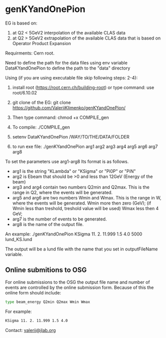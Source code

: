 # genKYandOnePion
EG is based on:
1) at Q2 < 5GeV2 interpolation of the available CLAS data 
2) at Q2 > 5GeV2 extrapolation of the available CLAS data that is based on Operator Product Expansion 

Requirments: Cern root.

Need to define the path for the data files using env variable DataKYandOnePion to define the path to the "data" directory

Using (if you are using executable file skip following steps: 2-4):

1) install root (https://root.cern.ch/building-root) or type command: use root/6.10.02
2) git clone of the EG: git clone https://github.com/ValeriiKlimenko/genKYandOnePion/ 
3) Then type command: chmod +x COMPILE_gen
4) To compile: ./COMPILE_gen
5) setenv DataKYandOnePion /WAY/TO/THE/DATA/FOLDER

6) to run exe file: ./genKYandOnePion arg1 arg2 arg3 arg4 arg5 arg6 arg7 arg8

To set the parameters use arg1-arg8
 Its format is as follows.
 - arg1 is the string "KLambda" or "KSigma" or "Pi0P" or "PiN"
 - arg2 is Ebeam that should be >0 and less than 12GeV (Energy of the beam)
 - arg3 and arg4 contain two numbers Q2min and Q2max.
   This is the range in Q2, where the events will be generated.
 - arg5 and arg6 are two numbers Wmin and Wmax.
   This is the range in W, where the events will be generated.
   Wmin more then zero (GeV); (if Wmin less than treshold, treshold value will be used)
   Wmax less then 4 GeV;
 - arg7 is the number of events to be generated.
 - arg8 is the name of the output file.
 
 An example: ./genKYandOnePion KSigma 11. 2. 11.999 1.5 4.0 5000 lund_KS.lund
	
The output will be a lund file with the name that you set in outputFileName variable.

## Online submitions to OSG

For online submissions to the OSG the output file name and number of events are controlled by the online submission form. Because of this the online form should include:

```sh
type beam_energy Q2min Q2max Wmin Wmax
```

For example:

```sh
KSigma 11. 2. 11.999 1.5 4.0
```


Contact: valerii@jlab.org
